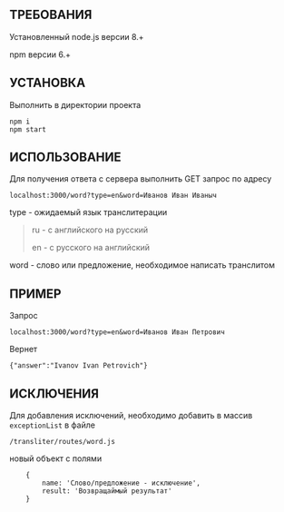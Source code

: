 ТРЕБОВАНИЯ
----------
Установленный node.js версии 8.+

npm версии 6.+


УСТАНОВКА
-----------
Выполнить в директории проекта 
        
    npm i      
    npm start

ИСПОЛЬЗОВАНИЕ
-------------
Для получения ответа с сервера выполнить GET запрос по адресу

    localhost:3000/word?type=en&word=Иванов Иван Иваныч
           
type - ожидаемый язык транслитерации
>
>ru - c английского на русский
>
>en - с русского на английский

word - слово или предложение, необходимое написать транслитом

ПРИМЕР
------
Запрос

    localhost:3000/word?type=en&word=Иванов Иван Петрович
    
Вернет

    {"answer":"Ivanov Ivan Petrovich"}

ИСКЛЮЧЕНИЯ
------
Для добавления исключений, необходимо добавить в массив `exceptionList` в файле
    
    /transliter/routes/word.js
    
новый объект с полями
        
        {
            name: 'Слово/предложение - исключение',
            result: 'Возвращаймый результат'
        }
        